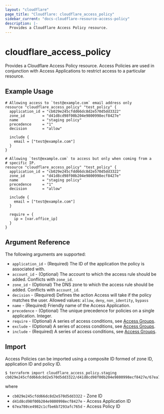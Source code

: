 ```yaml
---
layout: "cloudflare"
page_title: "Cloudflare: cloudflare_access_policy"
sidebar_current: "docs-cloudflare-resource-access-policy"
description: |-
  Provides a Cloudflare Access Policy resource.
---
```


# cloudflare_access_policy

Provides a Cloudflare Access Policy resource. Access Policies are used
in conjunction with Access Applications to restrict access to a
particular resource.

## Example Usage

```hcl
# Allowing access to `test@example.com` email address only
resource "cloudflare_access_policy" "test_policy" {
  application_id = "cb029e245cfdd66dc8d2e570d5dd3322"
  zone_id        = "d41d8cd98f00b204e9800998ecf8427e"
  name           = "staging policy"
  precedence     = "1"
  decision       = "allow"

  include {
    email = ["test@example.com"]
  }
}

# Allowing `test@example.com` to access but only when coming from a
# specific IP.
resource "cloudflare_access_policy" "test_policy" {
  application_id = "cb029e245cfdd66dc8d2e570d5dd3322"
  zone_id        = "d41d8cd98f00b204e9800998ecf8427e"
  name           = "staging policy"
  precedence     = "1"
  decision       = "allow"

  include {
    email = ["test@example.com"]
  }

  require = {
    ip = [var.office_ip]
  }
}
```

## Argument Reference

The following arguments are supported:

* `application_id` - (Required) The ID of the application the policy is associated with.
* `account_id` - (Optional) The account to which the access rule should be added. Conflicts with `zone_id`.
* `zone_id` - (Optional) The DNS zone to which the access rule should be added. Conflicts with `account_id`.
* `decision` - (Required) Defines the action Access will take if the policy matches the user.
  Allowed values: `allow`, `deny`, `non_identity`, `bypass`
* `name` - (Required) Friendly name of the Access Application.
* `precedence` - (Optional) The unique precedence for policies on a single application. Integer.
* `require` - (Optional) A series of access conditions, see [Access Groups](/providers/cloudflare/cloudflare/latest/docs/resources/access_group#conditions).
* `exclude` - (Optional) A series of access conditions, see [Access Groups](/providers/cloudflare/cloudflare/latest/docs/resources/access_group#conditions).
* `include` - (Required) A series of access conditions, see [Access Groups](/providers/cloudflare/cloudflare/latest/docs/resources/access_group#conditions).


## Import

Access Policies can be imported using a composite ID formed of zone
ID, application ID and policy ID.

```
$ terraform import cloudflare_access_policy.staging cb029e245cfdd66dc8d2e570d5dd3322/d41d8cd98f00b204e9800998ecf8427e/67ea780ce4982c1cfbe6b7293afc765d
```

where

* `cb029e245cfdd66dc8d2e570d5dd3322` - Zone ID
* `d41d8cd98f00b204e9800998ecf8427e` - Access Application ID
* `67ea780ce4982c1cfbe6b7293afc765d` - Access Policy ID
